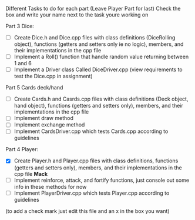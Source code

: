 Different Tasks to do for each part (Leave Player Part for last)
Check the box and write your name next to the task youre working on

Part 3 Dice:
  - [ ] Create Dice.h and Dice.cpp files with class definitions (DiceRolling object), functions (getters and setters only ie no logic), members, and their implementations in the cpp file
  - [ ] Implement a Roll() function that handle random value returning between 1 and 6
  - [ ] Implement a Driver class Called DiceDriver.cpp (view requirements to test the Dice.cpp in assignment)
    
Part 5 Cards deck/hand
 - [ ] Create Cards.h and Casrds.cpp files with class definitions (Deck object, hand object), functions (getters and setters only), members, and their implementations in the cpp file 
 - [ ] Implement draw method
 - [ ] Implement exchange method
 - [ ] Implement CardsDriver.cpp which tests Cards.cpp according to guidelines
 
  Part 4 Player:
  - [x] Create Player.h and Player.cpp files with class definitions, functions (getters and setters only), members, and their implementations in the cpp file **Mack**
  - [ ] Implement reinforce, attack, and fortify functions, just console out some info in these methods for now
  - [ ] Implement PlayerDriver.cpp which tests Player.cpp according to guidelines
 
 (to add a check mark just edit this file and an x in the box you want)
